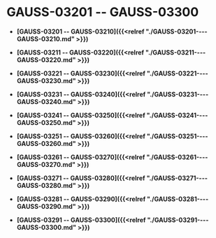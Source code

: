 # GAUSS-03201 -- GAUSS-03300

-   **[GAUSS-03201 -- GAUSS-03210]({{<relref "./GAUSS-03201----GAUSS-03210.md" >}})**

-   **[GAUSS-03211 -- GAUSS-03220]({{<relref "./GAUSS-03211----GAUSS-03220.md" >}})**

-   **[GAUSS-03221 -- GAUSS-03230]({{<relref "./GAUSS-03221----GAUSS-03230.md" >}})**

-   **[GAUSS-03231 -- GAUSS-03240]({{<relref "./GAUSS-03231----GAUSS-03240.md" >}})**

-   **[GAUSS-03241 -- GAUSS-03250]({{<relref "./GAUSS-03241----GAUSS-03250.md" >}})**

-   **[GAUSS-03251 -- GAUSS-03260]({{<relref "./GAUSS-03251----GAUSS-03260.md" >}})**

-   **[GAUSS-03261 -- GAUSS-03270]({{<relref "./GAUSS-03261----GAUSS-03270.md" >}})**

-   **[GAUSS-03271 -- GAUSS-03280]({{<relref "./GAUSS-03271----GAUSS-03280.md" >}})**

-   **[GAUSS-03281 -- GAUSS-03290]({{<relref "./GAUSS-03281----GAUSS-03290.md" >}})**

-   **[GAUSS-03291 -- GAUSS-03300]({{<relref "./GAUSS-03291----GAUSS-03300.md" >}})**
